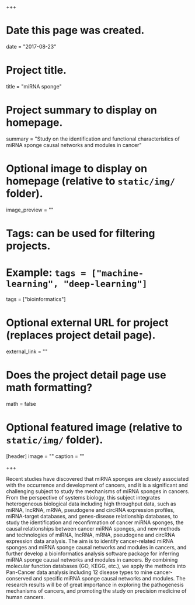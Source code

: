 +++
# Date this page was created.
date = "2017-08-23"

# Project title.
title = "miRNA sponge"

# Project summary to display on homepage.
summary = "Study on the identification and functional characteristics of miRNA
sponge causal networks and modules in cancer"

# Optional image to display on homepage (relative to `static/img/` folder).
image_preview = ""

# Tags: can be used for filtering projects.
# Example: `tags = ["machine-learning", "deep-learning"]`
tags = ["bioinformatics"]

# Optional external URL for project (replaces project detail page).
external_link = ""

# Does the project detail page use math formatting?
math = false

# Optional featured image (relative to `static/img/` folder).
[header]
image = ""
caption = ""

+++

Recent studies have discovered that miRNA sponges are closely associated with the
occurrence and development of cancers, and it is a significant and challenging
subject to study the mechanisms of miRNA sponges in cancers. From the perspective
of systems biology, this subject integrates heterogeneous biological data
including high throughput data, such as miRNA, lncRNA, mRNA, pseudogene and
circRNA expression profiles, miRNA-target databases, and genes-disease
relationship databases, to study the identification and reconfirmation of cancer
miRNA sponges, the causal relationships between cancer miRNA sponges, and new
methods and technologies of miRNA, lncRNA, mRNA, pseudogene and circRNA expression
data analysis. The aim is to identify cancer-related miRNA sponges and miRNA
sponge causal networks and modules in cancers, and further develop a
bioinformatics analysis software package for inferring miRNA sponge causal
networks and modules in cancers. By combining molecular function databases (GO,
KEGG, etc.), we apply the methods into Pan-Cancer data analysis including 12
disease types to mine cancer-conserved and specific miRNA sponge causal networks
and modules. The research results will be of great importance in exploring the
pathogenesis mechanisms of cancers, and promoting the study on precision medicine
of human cancers.

